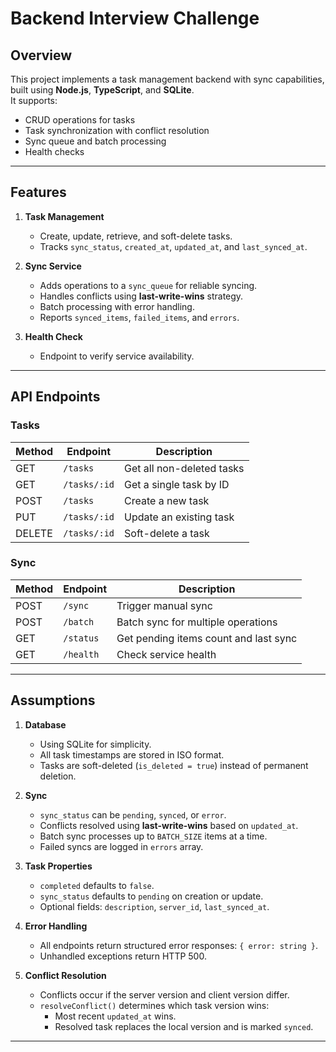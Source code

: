 # Backend Interview Challenge

## Overview

This project implements a task management backend with sync capabilities, built using **Node.js**, **TypeScript**, and **SQLite**.  
It supports:

- CRUD operations for tasks
- Task synchronization with conflict resolution
- Sync queue and batch processing
- Health checks

---

## Features

1. **Task Management**
   - Create, update, retrieve, and soft-delete tasks.
   - Tracks `sync_status`, `created_at`, `updated_at`, and `last_synced_at`.

2. **Sync Service**
   - Adds operations to a `sync_queue` for reliable syncing.
   - Handles conflicts using **last-write-wins** strategy.
   - Batch processing with error handling.
   - Reports `synced_items`, `failed_items`, and `errors`.

3. **Health Check**
   - Endpoint to verify service availability.

---

## API Endpoints

### Tasks

| Method | Endpoint       | Description                     |
|--------|----------------|---------------------------------|
| GET    | `/tasks`       | Get all non-deleted tasks       |
| GET    | `/tasks/:id`   | Get a single task by ID         |
| POST   | `/tasks`       | Create a new task               |
| PUT    | `/tasks/:id`   | Update an existing task         |
| DELETE | `/tasks/:id`   | Soft-delete a task              |

### Sync

| Method | Endpoint       | Description                              |
|--------|----------------|------------------------------------------|
| POST   | `/sync`        | Trigger manual sync                       |
| POST   | `/batch`       | Batch sync for multiple operations       |
| GET    | `/status`      | Get pending items count and last sync    |
| GET    | `/health`      | Check service health                      |

---

## Assumptions

1. **Database**
   - Using SQLite for simplicity.
   - All task timestamps are stored in ISO format.
   - Tasks are soft-deleted (`is_deleted = true`) instead of permanent deletion.

2. **Sync**
   - `sync_status` can be `pending`, `synced`, or `error`.
   - Conflicts resolved using **last-write-wins** based on `updated_at`.
   - Batch sync processes up to `BATCH_SIZE` items at a time.
   - Failed syncs are logged in `errors` array.

3. **Task Properties**
   - `completed` defaults to `false`.
   - `sync_status` defaults to `pending` on creation or update.
   - Optional fields: `description`, `server_id`, `last_synced_at`.

4. **Error Handling**
   - All endpoints return structured error responses: `{ error: string }`.
   - Unhandled exceptions return HTTP 500.

5. **Conflict Resolution**
   - Conflicts occur if the server version and client version differ.
   - `resolveConflict()` determines which task version wins:
     - Most recent `updated_at` wins.
     - Resolved task replaces the local version and is marked `synced`.

---

